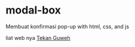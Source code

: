 # modal-box
Membuat konfirmasi pop-up with html, css, and js

liat web nya [Tekan Guweh](https://eszuri.github.io/modal-box/)
